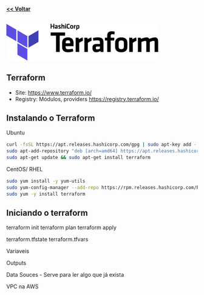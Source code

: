**[<< Voltar](./readme.md)**

<br/>
<div><img src="images/Terraform_Logo.svg" style="max-width:400px;"/></div>

## Terraform


+ Site: https://www.terraform.io/
+ Registry: Módulos, providers https://registry.terraform.io/

## Instalando o Terraform

Ubuntu

```sh
curl -fsSL https://apt.releases.hashicorp.com/gpg | sudo apt-key add -
sudo apt-add-repository "deb [arch=amd64] https://apt.releases.hashicorp.com $(lsb_release -cs) main"
sudo apt-get update && sudo apt-get install terraform
```


CentOS/ RHEL

```sh
sudo yum install -y yum-utils
sudo yum-config-manager --add-repo https://rpm.releases.hashicorp.com/RHEL/hashicorp.repo
sudo yum -y install terraform
```

## Iniciando o terraform

terraform init
terraform plan
terraform apply



terraform.tfstate
terraform.tfvars

Variaveis

Outputs

Data Souces - Serve para ler algo que já exista

VPC na AWS
